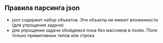 ## Правила парсинга json
* json содержит набор объектов. Эти объекты не имеют вложенности (для упрощения задачи)
* для упрощения задачи обойдемся пока без массивов в полях. Поля только примитивных типов или строка